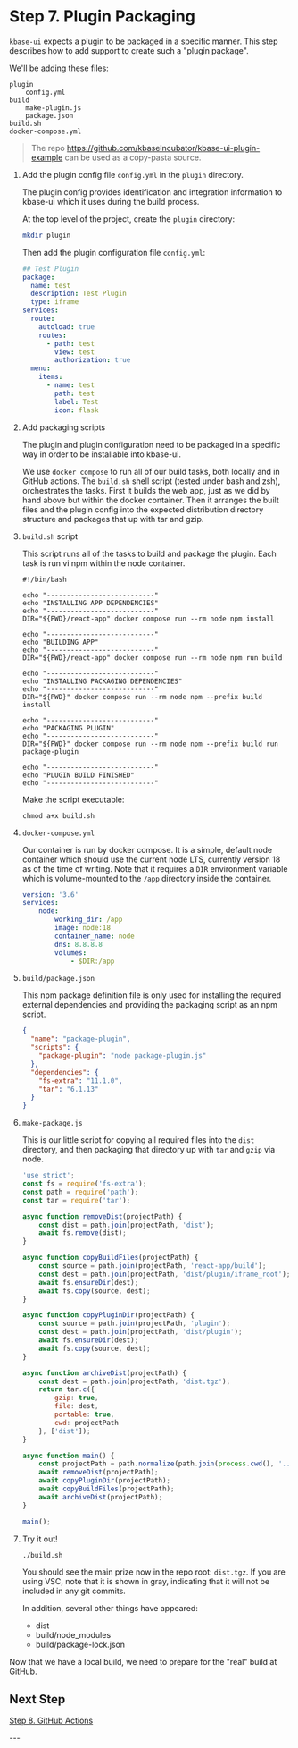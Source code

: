 # Step 7. Plugin Packaging

`kbase-ui` expects a plugin to be packaged in a specific manner. This step describes how to add support to create such a "plugin package".

We'll be adding these files:

```text
plugin
    config.yml
build
    make-plugin.js
    package.json
build.sh
docker-compose.yml
```

> The repo https://github.com/kbaseIncubator/kbase-ui-plugin-example can be used as a copy-pasta source.


1. Add the plugin config file `config.yml` in the `plugin` directory.

   The plugin config provides identification and integration information to kbase-ui which it uses during the build process.

    At the top level of the project, create the `plugin` directory:

     ```bash
     mkdir plugin
     ```

     Then add the plugin configuration file `config.yml`:

     ```yaml
     ## Test Plugin
     package:
       name: test
       description: Test Plugin
       type: iframe
     services:
       route:
         autoload: true
         routes:
           - path: test
             view: test
             authorization: true
       menu:
         items:
           - name: test
             path: test
             label: Test
             icon: flask
     
     ```

2. Add packaging scripts

    The plugin and plugin configuration need to be packaged in a specific way in order to be installable into kbase-ui.

    We use `docker compose` to run all of our build tasks, both locally and in GitHub actions. The `build.sh` shell script (tested under bash and zsh), orchestrates the tasks. First it builds the web app, just as we did by hand above but within the docker container. Then it arranges the built files and the plugin config into the expected distribution directory structure and packages that up with tar and gzip.

3. `build.sh` script

    This script runs all of the tasks to build and package the plugin. Each task is run vi npm within the node container.

    ```shell
    #!/bin/bash
    
    echo "---------------------------"
    echo "INSTALLING APP DEPENDENCIES"
    echo "---------------------------"
    DIR="${PWD}/react-app" docker compose run --rm node npm install
    
    echo "---------------------------"
    echo "BUILDING APP"
    echo "---------------------------"
    DIR="${PWD}/react-app" docker compose run --rm node npm run build
    
    echo "---------------------------"
    echo "INSTALLING PACKAGING DEPENDENCIES"
    echo "---------------------------"
    DIR="${PWD}" docker compose run --rm node npm --prefix build install
    
    echo "---------------------------"
    echo "PACKAGING PLUGIN"
    echo "---------------------------"
    DIR="${PWD}" docker compose run --rm node npm --prefix build run package-plugin
    
    echo "---------------------------"
    echo "PLUGIN BUILD FINISHED"
    echo "---------------------------"
    ```

    Make the script executable:

    ```shell
    chmod a+x build.sh
    ```

4. `docker-compose.yml`

    Our container is run by docker compose. It is a simple, default node container which should use the current node LTS, currently version 18 as of the time of writing. Note that it requires a `DIR` environment variable which is volume-mounted to the `/app` directory inside the container.

    ```yaml
    version: '3.6'
    services:
        node:
            working_dir: /app
            image: node:18
            container_name: node
            dns: 8.8.8.8
            volumes:
                - $DIR:/app
    ```

5. `build/package.json`

    This npm package definition file is only used for installing the required external dependencies and providing the packaging script as an npm script.

    ```json
    {
      "name": "package-plugin",
      "scripts": {
        "package-plugin": "node package-plugin.js"
      },
      "dependencies": {
        "fs-extra": "11.1.0",
        "tar": "6.1.13"
      }
    }
    ```

6. `make-package.js`

    This is our little script for copying all required files into the `dist` directory, and then packaging that directory up with `tar` and `gzip` via node.

    ```javascript
    'use strict';
    const fs = require('fs-extra');
    const path = require('path');
    const tar = require('tar');
    
    async function removeDist(projectPath) {
        const dist = path.join(projectPath, 'dist');
        await fs.remove(dist);
    }
    
    async function copyBuildFiles(projectPath) {
        const source = path.join(projectPath, 'react-app/build');
        const dest = path.join(projectPath, 'dist/plugin/iframe_root');
        await fs.ensureDir(dest);
        await fs.copy(source, dest);
    }
    
    async function copyPluginDir(projectPath) {
        const source = path.join(projectPath, 'plugin');
        const dest = path.join(projectPath, 'dist/plugin');
        await fs.ensureDir(dest);
        await fs.copy(source, dest);
    }
    
    async function archiveDist(projectPath) {
        const dest = path.join(projectPath, 'dist.tgz');
        return tar.c({
            gzip: true,
            file: dest,
            portable: true,
            cwd: projectPath
        }, ['dist']);
    }
    
    async function main() {
        const projectPath = path.normalize(path.join(process.cwd(), '..'))
        await removeDist(projectPath);
        await copyPluginDir(projectPath);
        await copyBuildFiles(projectPath);
        await archiveDist(projectPath);
    }
    
    main();
    ```

7. Try it out!

   ```shell
   ./build.sh
   ```

   You should see the main prize now in the repo root: `dist.tgz`. If you are using VSC, note that it is shown in gray, indicating that it will not be included in any git commits. 

   In addition, several other things have appeared:
   - dist
   - build/node_modules
   - build/package-lock.json

Now that we have a local build, we need to prepare for the "real" build at GitHub.

## Next Step

[Step 8. GitHub Actions](./7-github-actions)

\---
